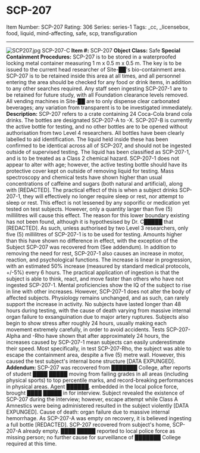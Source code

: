 # SCP-207
Item Number: SCP-207
Rating: 306
Series: series-1
Tags: _cc, _licensebox, food, liquid, mind-affecting, safe, scp, transfiguration

---

![SCP207.jpg](http://scp-wiki.wikidot.com/local--files/scp-207/SCP207.jpg)
SCP-207-C
**Item #:** SCP-207
**Object Class:** Safe
**Special Containment Procedures:** SCP-207 is to be stored in a waterproofed locking metal container measuring 1 m x 0.5 m x 0.5 m. The key is to be issued to the current head researcher of Site-██'s bio-containment area. SCP-207 is to be retained inside this area at all times, and all personnel entering the area should be checked for any food or drink items, in addition to any other searches required. Any staff seen ingesting SCP-207-1 are to be retained for future study, with all Foundation clearance levels removed.
All vending machines in Site-██ are to only dispense clear carbonated beverages; any variation from transparent is to be investigated immediately.
**Description:** SCP-207 refers to a crate containing 24 Coca-Cola brand cola drinks. The bottles are designated SCP-207-A to -X. SCP-207-B is currently the active bottle for testing, and no other bottles are to be opened without authorisation from two Level 4 researchers. All bottles have been clearly labelled to aid identification. The liquid held inside these has been confirmed to be identical across all of SCP-207, and should not be ingested outside of supervised testing. The liquid has been classified as SCP-207-1, and is to be treated as a Class 2 chemical hazard. SCP-207-1 does not appear to alter with age; however, the active testing bottle should have its protective cover kept on outside of removing liquid for testing.
Mass spectroscopy and chemical tests have shown higher than usual concentrations of caffeine and sugars (both natural and artificial), along with [REDACTED]. The practical effect of this is when a subject drinks SCP-207-1, they will effectively no longer require sleep or rest, nor attempt to sleep or rest. This effect is not lessened by any soporific or medication yet tested on test subjects. However, only a quantity larger than five (5) millilitres will cause this effect. The reason for this lower boundary existing has not been found, although it is hypothesised by Dr. C█████ that [REDACTED]. As such, unless authorised by two Level 3 researchers, only five (5) millilitres of SCP-207-1 is to be used for testing. Amounts higher than this have shown no difference in effect, with the exception of the Subject SCP-207 was recovered from (See addendum).
In addition to removing the need for rest, SCP-207-1 also causes an increase in motor, reaction, and psychological functions. The increase is linear in progression, with an estimated 50% increase (measured by standard medical protocols, +/-5%) every 6 hours. The practical application of ingestion is that the subject is able to think, react, and move faster than others who have not ingested SCP-207-1. Mental proficiencies show the IQ of the subject to rise in line with other increases.
However, SCP-207-1 does not alter the body of affected subjects. Physiology remains unchanged, and as such, can rarely support the increase in activity. No subjects have lasted longer than 48 hours during testing, with the cause of death varying from massive internal organ failure to exsanguination due to major artery ruptures. Subjects also begin to show stress after roughly 24 hours, usually making each movement extremely carefully, in order to avoid accidents. Tests SCP-207-Alpha and -Rho have shown that after approximately 24 hours, the increases caused by SCP-207-1 mean subjects can easily underestimate their speed. Most specifically, in test SCP-207-Rho, the subject was able to escape the containment area, despite a five (5) metre wall. However, this caused the test subject's internal bone structure [DATA EXPUNGED].
**Addendum:** SCP-207 was recovered from ███████ College, after reports of student ████ █████ moving from failing grades in all areas (including physical sports) to top percentile marks, and record-breaking performances in physical areas. Agent ██████, embedded in the local police force, brought ████ █████ in for interview. Subject revealed the existence of SCP-207 during the interview; however, escape attempt while Class A Amnestics were being administered resulted in the subject violently [DATA EXPUNGED]. Cause of death: organ failure due to massive internal hemorrhage. As SCP-207-A was empty on recovery, it is believed ingesting a full bottle [REDACTED].
SCP-207 recovered from subject's home, SCP-207-A already empty. ████ █████ reported to local police force as missing person; no further cause for surveillance of ███████ College required at this time.